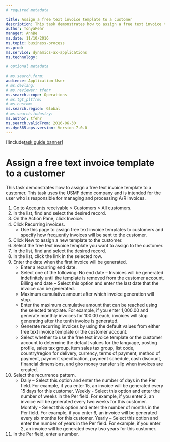 ```yaml
--- 
# required metadata 
 
title: Assign a free text invoice template to a customer
description: This task demonstrates how to assign a free text invoice template to a customer. 
author: TonyaFehr 
manager: AnnBe 
ms.date: 11/10/2016
ms.topic: business-process 
ms.prod:  
ms.service: dynamics-ax-applications 
ms.technology:  
 
# optional metadata 
 
# ms.search.form:   
audience: Application User 
# ms.devlang:  
# ms.reviewer: tfehr 
ms.search.scope: Operations 
# ms.tgt_pltfrm:  
# ms.custom:  
ms.search.region: Global
# ms.search.industry: 
ms.author: tfehr 
ms.search.validFrom: 2016-06-30 
ms.dyn365.ops.version: Version 7.0.0 
---
```


[!include[task guide banner](.../includes/task-guide-banner.md)]

# Assign a free text invoice template to a customer

This task demonstrates how to assign a free text invoice template to a customer. This task uses the USMF demo company and is intended for the user who is responsible for managing and processing A/R invoices.

1. Go to Accounts receivable > Customers > All customers.
2. In the list, find and select the desired record.
3. On the Action Pane, click Invoice.
4. Click Recurring invoices.
    * Use this page to assign free text invoice templates to customers and specify how frequently invoices will be sent to the customer.  
5. Click New to assign a new template to the customer.
6. Select the free text invoice template you want to assign to the customer.
7. In the list, find and select the desired record.
8. In the list, click the link in the selected row.
9. Enter the date when the first invoice will be generated.
    * Enter a recurring end date.  
    * Select one of the following: No end date – Invoices will be generated indefinitely until the template is removed from the customer account.  Billing end date – Select this option and enter the last date that the invoice can be generated.  
    * Maximum cumulative amount after which invoice generation will stop.  
    * Enter the maximum cumulative amount that can be reached using the selected template. For example, if you enter 1,000.00 and generate monthly invoices for 100.00 each, invoices will stop generating after the tenth invoice is generated.  
    * Generate recurring invoices by using the default values from either free text invoice template or the customer account.  
    * Select whether to use the free text invoice template or the customer account to determine the default values for the language, posting profile, sales tax group, item sales tax group, list code, country/region for delivery, currency, terms of payment, method of payment, payment specification, payment schedule, cash discount, financial dimensions, and giro money transfer slip when invoices are created.  
10. Select the recurrence pattern.
    * Daily – Select this option and enter the number of days in the Per field. For example, if you enter 15, an invoice will be generated every 15 days for this customer.  Weekly - Select this option and enter the number of weeks in the Per field. For example, if you enter 2, an invoice will be generated every two weeks for this customer.  Monthly - Select this option and enter the number of months in the Per field. For example, if you enter 6, an invoice will be generated every six months for this customer.  Yearly – Select this option and enter the number of years in the Per field. For example, if you enter 2, an invoice will be generated every two years for this customer.  
11. In the Per field, enter a number.

